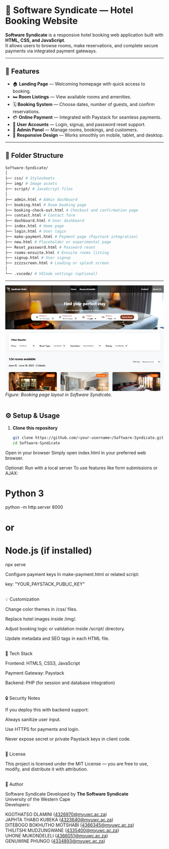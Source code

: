 # 🏨 Software Syndicate — Hotel Booking Website

**Software Syndicate** is a responsive hotel booking web application built with **HTML, CSS, and JavaScript**.  
It allows users to browse rooms, make reservations, and complete secure payments via integrated payment gateways.

---

## 🚀 Features

- 🏠 **Landing Page** — Welcoming homepage with quick access to booking.
- 🛏️ **Room Listings** — View available rooms and amenities.
- 🗓️ **Booking System** — Choose dates, number of guests, and confirm reservations.
- 💳 **Online Payment** — Integrated with Paystack for seamless payments.
- 👤 **User Accounts** — Login, signup, and password reset support.
- 🧾 **Admin Panel** — Manage rooms, bookings, and customers.
- 📱 **Responsive Design** — Works smoothly on mobile, tablet, and desktop.

---

## 🧩 Folder Structure

  ```bash
  Software-Syndicate/
  │
  ├── css/ # Stylesheets
  ├── img/ # Image assets
  ├── script/ # JavaScript files
  │
  ├── admin.html # Admin dashboard
  ├── booking.html # Room booking page
  ├── booking-check-out.html # Checkout and confirmation page
  ├── contact.html # Contact form
  ├── dashboard.html # User dashboard
  ├── index.html # Home page
  ├── login.html # User login
  ├── make-payment.html # Payment page (Paystack integration)
  ├── new.html # Placeholder or experimental page
  ├── Reset_password.html # Password reset
  ├── rooms-ensuite.html # Ensuite rooms listing
  ├── signup.html # User signup
  ├── zzzzscreen.html # Loading or splash screen
  │
  └── .vscode/ # VSCode settings (optional)
  ```

---

![Booking page preview](img/booking.png)
*Figure: Booking page layout in Software Syndicate.*
<br><br>

## ⚙️ Setup & Usage

1. **Clone this repository**
   ```bash
   git clone https://github.com/<your-username>/Software-Syndicate.git
   cd Software-Syndicate


Open in your browser
Simply open index.html in your preferred web browser.

Optional: Run with a local server
To use features like form submissions or AJAX:

# Python 3
python -m http.server 8000
# or
# Node.js (if installed)
npx serve


Configure payment keys
In make-payment.html or related script:

key: "YOUR_PAYSTACK_PUBLIC_KEY"<br><br>

💡 Customization

Change color themes in /css/ files.

Replace hotel images inside /img/.

Adjust booking logic or validation inside /script/ directory.

Update metadata and SEO tags in each HTML file.<br><br>


🧠 Tech Stack

Frontend: HTML5, CSS3, JavaScript

Payment Gateway: Paystack

Backend: PHP (for session and database integration)<br><br>


🔒 Security Notes

If you deploy this with backend support:

Always sanitize user input.

Use HTTPS for payments and login.

Never expose secret or private Paystack keys in client code.<br><br>

📜 License

This project is licensed under the MIT License — you are free to use, modify, and distribute it with attribution.<br><br>

💬 Author

Software Syndicate
Developed by **The Software Syndicate**<br>
University of the Western Cape<br>
Developers:<br>

KGOTHATSO DLAMINI (4326970@myuwc.ac.za)<br>
JAPHTA THABO KUBEKA (4323640@myuwc.ac.za)<br>
DITEBOGO BOKHUTHO MOTSHABI (4366345@myuwc.ac.za)<br>
THILITSHI MUDZUNGWANE (4335400@myuwc.ac.za)<br>
UHONE MUKONDELELI (4366051@myuwc.ac.za)<br>
GENUWINE PHUNGO (4334893@myuwc.ac.za)<br>

